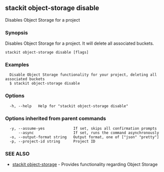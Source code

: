## stackit object-storage disable

Disables Object Storage for a project

### Synopsis

Disables Object Storage for a project. It will delete all associated buckets.

```
stackit object-storage disable [flags]
```

### Examples

```
  Disable Object Storage functionality for your project, deleting all associated buckets
  $ stackit object-storage disable
```

### Options

```
  -h, --help   Help for "stackit object-storage disable"
```

### Options inherited from parent commands

```
  -y, --assume-yes             If set, skips all confirmation prompts
      --async                  If set, runs the command asynchronously
  -o, --output-format string   Output format, one of ["json" "pretty"]
  -p, --project-id string      Project ID
```

### SEE ALSO

* [stackit object-storage](./stackit_object-storage.md)	 - Provides functionality regarding Object Storage

